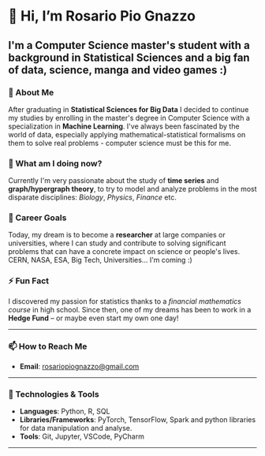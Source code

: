 # 👋 Hi, I’m **Rosario Pio Gnazzo**

I'm a **Computer Science** master's student with a background in **Statistical Sciences** and a big fan of data, science, manga and video games :)
---

### 👀 About Me

After graduating in **Statistical Sciences for Big Data** I decided to continue my studies by enrolling in the master's degree in Computer Science with a specialization in **Machine Learning**.
I've always been fascinated by the world of data, especially applying mathematical-statistical formalisms on them to solve real problems - computer science must be this for me.

### 🌱 What am I doing now?

Currently I'm very passionate about the study of **time series** and **graph/hypergraph theory**, to try to model and analyze problems in the most disparate disciplines: _Biology_, _Physics_, _Finance_ etc.

### 💼 Career Goals

Today, my dream is to become a **researcher** at large companies or universities, where I can study and contribute to solving significant problems that can have a concrete impact on science or people's lives. CERN, NASA, ESA, Big Tech, Universities... I'm coming :)

### ⚡ Fun Fact

I discovered my passion for statistics thanks to a _financial mathematics course_ in high school. Since then, one of my dreams has been to work in a **Hedge Fund** – or maybe even start my own one day!

---

### 📫 How to Reach Me

- **Email**: [rosariopiognazzo@gmail.com](mailto:rosariopiognazzo@gmail.com)

---

### 🔧 Technologies & Tools
<!-- Optional: Add a list of your skills here (e.g., Python, R, SQL, TensorFlow) -->
- **Languages**: Python, R, SQL
- **Libraries/Frameworks**: PyTorch, TensorFlow, Spark and python libraries for data manipulation and analyse.
- **Tools**: Git, Jupyter, VSCode, PyCharm

---

<!---
rosariopiognazzo/rosariopiognazzo is a ✨ special ✨ repository because its `README.md` (this file) appears on your GitHub profile.
You can click the Preview link to take a look at your changes.
--->
